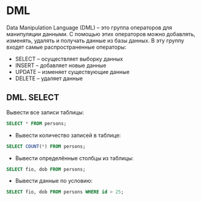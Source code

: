 # DML

Data Manipulation Language (DML) – это группа операторов для манипуляции данными. С помощью этих операторов можно добавлять, изменять, удалять и получать данные из базы данных. В эту группу входят самые распространенные операторы:

- SELECT – осуществляет выборку данных
- INSERT – добавляет новые данные
- UPDATE – изменяет существующие данные
- DELETE – удаляет данные

## DML. SELECT

Вывести все записи таблицы:

```sql
SELECT * FROM persons;
```

- Вывести количество записей в таблице:

```sql
SELECT COUNT(*) FROM persons;
```

- Вывести определённые столбцы из таблицы:

```sql
SELECT fio, dob FROM persons;
```

- Вывести данные по условию:

```sql
SELECT fio, dob FROM persons WHERE id > 25;
```
